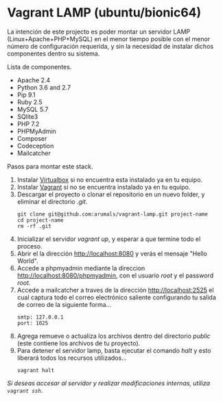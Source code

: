 # Vagrant LAMP (ubuntu/bionic64)

La intención de este projecto es poder montar un servidor LAMP (Linux+Apache+PHP+MySQL) en el menor tiempo posible con el menor número de configuración requerida, y sin la necesidad de instalar dichos componentes dentro su sistema.

Lista de componentes.

- Apache 2.4
- Python 3.6 and 2.7
- Pip 9.1
- Ruby 2.5
- MySQL 5.7
- SQlite3
- PHP 7.2
- PHPMyAdmin
- Composer
- Codeception
- Mailcatcher

Pasos para montar este stack.

1. Instalar [Virtualbox](https://www.virtualbox.org/wiki/Downloads) si no encuentra esta instalado ya en tu equipo.
2. Instalar [Vagrant](https://www.vagrantup.com/downloads.html) si no se encuentra instalado ya en tu equipo.
3. Descargar el proyecto o clonar el repositorio en un nuevo folder, y eliminar el directorio *.git*.
    ```
    git clone git@github.com:arumals/vagrant-lamp.git project-name
    cd project-name
    rm -rf .git
    ```
4. Inicializar el servidor *vagrant up*, y esperar a que termine todo el proceso.
5. Abrir el la dirección [http://localhost:8080](http://localhost:8080) y verás el mensaje "Hello World".
6. Accede a phpmyadmin mediante la direccion [http://localhost:8080/phpmyadmin](http://localhost:8080/phpmyadmin), con el usuario *root* y el password *root*.
7. Accede a mailcatcher a traves de la dirección [http://localhost:2525](http://localhost:2525) el cual captura todo el correo electrónico saliente configurando tu salida de correo de la siguiente forma...
    ```
    smtp: 127.0.0.1
    port: 1025
    ```
7. Agrega remueve o actualiza los archivos dentro del directorio *public* (este contiene los archivos de tu proyecto).
8. Para detener el servidor lamp, basta ejecutar el comando *halt* y esto liberará todos los recursos utilizados...
    ```
    vagrant halt
    ```

*Si deseas accesar al servidor y realizar modificaciones internas, utiliza `vagrant ssh`*.
